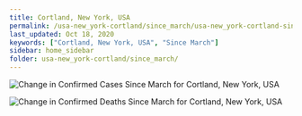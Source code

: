 ```yaml
---
title: Cortland, New York, USA
permalink: /usa-new_york-cortland/since_march/usa-new_york-cortland-since_march.html
last_updated: Oct 18, 2020
keywords: ["Cortland, New York, USA", "Since March"]
sidebar: home_sidebar
folder: usa-new_york-cortland/since_march/
---
```


![Change in Confirmed Cases Since March for Cortland, New York, USA](/images/graphs/usa-new_york-cortland-delta_confirmed-since_march_graph.png)

![Change in Confirmed Deaths Since March for Cortland, New York, USA](/images/graphs/usa-new_york-cortland-delta_deaths-since_march_graph.png)
